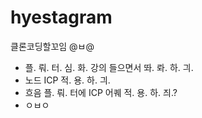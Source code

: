 # hyestagram
클론코딩할꼬임 @ㅂ@
- 플. 뤄. 터. 심. 화. 강의 들으면서 똬. 롸. 하. 긔.
- 노드 ICP 적. 용. 하. 긔.
- 흐음 플. 뤄. 터에 ICP 어퀘 적. 용. 하. 즤.?
- ㅇㅂㅇ 

